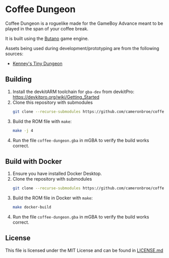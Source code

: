# Coffee Dungeon

Coffee Dungeon is a roguelike made for the GameBoy Advance meant to be played in the span of your coffee break.

It is built using the [Butano](https://github.com/GValiente/butano) game engine.

Assets being used during development/prototyping are from the following sources:
* [Kenney's Tiny Dungeon](https://kenney.nl/assets/tiny-dungeon)

## Building

1. Install the devkitARM toolchain for `gba-dev` from devkitPro: https://devkitpro.org/wiki/Getting_Started
2. Clone this repository with submodules
   ```bash
   git clone --recurse-submodules https://github.com/cameronbroe/coffee-dungeon.git
   ```
3. Build the ROM file with `make`:
   ```bash
   make -j 4
   ```
4. Run the file `coffee-dungeon.gba` in mGBA to verify the build works correct.

## Build with Docker

1. Ensure you have installed Docker Desktop.
2. Clone the repository with submodules
   ```bash
   git clone --recurse-submodules https://github.com/cameronbroe/coffee-dungeon.git
   ```
3. Build the ROM file in Docker with `make`:
   ```bash
   make docker-build
   ```
4. Run the file `coffee-dungeon.gba` in mGBA to verify the build works correct.

## License

This file is licensed under the MIT License and can be found in [LICENSE.md](LICENSE.md)

